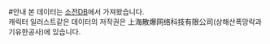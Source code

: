 #안내
본 데이터는 [소전DB](https://gfl.zzzzz.kr/)에서 가져왔습니다.<br>
캐릭터 일러스트같은 데이터의 저작권은 上海散爆网络科技有限公司(상해산폭망락과기유한공사)에 있습니다.
